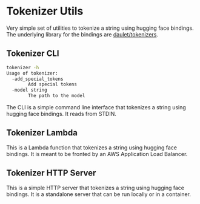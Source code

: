# Tokenizer Utils

Very simple set of utilities to tokenize a string using hugging face bindings.  The underlying library for the bindings are [daulet/tokenizers](https://github.com/daulet/tokenizers/).

## Tokenizer CLI

```bash
tokenizer -h
Usage of tokenizer:
  -add_special_tokens
        Add special tokens
  -model string
        The path to the model
```

The CLI is a simple command line interface that tokenizes a string using hugging face bindings.  It reads from STDIN.

## Tokenizer Lambda

This is a Lambda function that tokenizes a string using hugging face bindings. It is meant to be fronted by an AWS Application Load Balancer.

## Tokenizer HTTP Server

This is a simple HTTP server that tokenizes a string using hugging face bindings. It is a standalone server that can be run locally or in a container.

